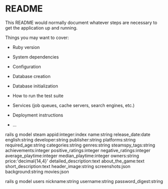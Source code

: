 # README

This README would normally document whatever steps are necessary to get the
application up and running.

Things you may want to cover:

* Ruby version

* System dependencies

* Configuration

* Database creation

* Database initialization

* How to run the test suite

* Services (job queues, cache servers, search engines, etc.)

* Deployment instructions

* ...

rails g model steam appid:integer:index name:string release_date:date english:string developer:string publisher:string platforms:string required_age:string categories:string genres:string steamspy_tags:string achievements:integer positive_ratings:integer negative_ratings:integer average_playtime:integer median_playtime:integer owners:string price:'decimal{14,4}' detailed_description:text about_the_game:text short_description:text header_image:string screenshots:json background:string movies:json

rails g model users nickname:string username:string password_digest:string

